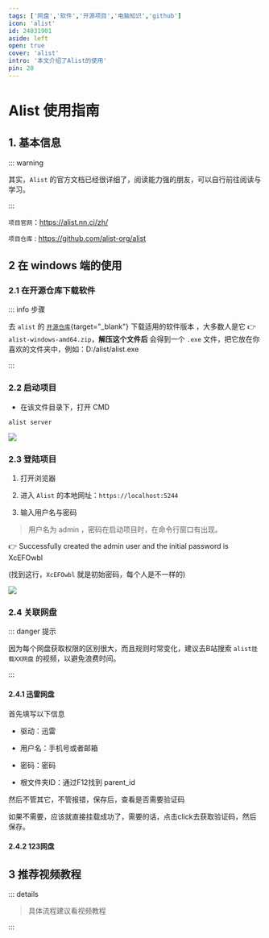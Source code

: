 ```yaml
---
tags: ['网盘','软件','开源项目','电脑知识','github']
icon: 'alist'
id: 24031901 
aside: left
open: true
cover: 'alist'
intro: '本文介绍了Alist的使用'
pin: 20 
---
```



# Alist 使用指南


## 1. 基本信息

::: warning 

其实，`Alist` 的官方文档已经很详细了，阅读能力强的朋友，可以自行前往阅读与学习。

:::



`项目官网`：https://alist.nn.ci/zh/

`项目仓库` : https://github.com/alist-org/alist

## 2 在 windows 端的使用 

### 2.1 在开源仓库下载软件

::: info 步骤

去 `alist` 的 [`开源仓库`](https://github.com/alist-org/alist/releases){target="_blank"} 下载适用的软件版本 ，大多数人是它 👉  `alist-windows-amd64.zip`，**解压这个文件后** 会得到一个 `.exe` 文件，把它放在你喜欢的文件夹中，例如：D:/alist/alist.exe

::: 
### 2.2 启动项目

- 在该文件目录下，打开 CMD 

```shell
alist server
```
![](/image/202403192103.png)

### 2.3 登陆项目

1. 打开浏览器

2. 进入 `Alist` 的本地网址：`https://localhost:5244`

3. 输入用户名与密码

> 用户名为 admin ，密码在启动项目时，在命令行窗口有出现。



👉 Successfully created the admin user and the initial password is XcEFOwbl

(找到这行，`XcEFOwbl` 就是初始密码，每个人是不一样的)  


![](/image/202403192103.png)


### 2.4 关联网盘

::: danger 提示

因为每个网盘获取权限的区别很大，而且规则时常变化，建议去B站搜索 `alist挂载XX网盘` 的视频，以避免浪费时间。 

:::

#### 2.4.1 迅雷网盘

首先填写以下信息

- 驱动：迅雷  

- 用户名：手机号或者邮箱

- 密码：密码

- 根文件夹ID：通过F12找到 parent_id


然后不管其它，不管报错，保存后，查看是否需要验证码  

如果不需要，应该就直接挂载成功了，需要的话，点击click去获取验证码，然后保存。

#### 2.4.2 123网盘




## 3 推荐视频教程

::: details

> 具体流程建议看视频教程


<xVideo  xSrc='//player.bilibili.com/player.html?isOutside=true&aid=402266611&bvid=BV1mo4y1N7EP&cid=1162341341&p=1' xTitle="天下网盘为我所用！Alist全平台安装教程"/>

:::


